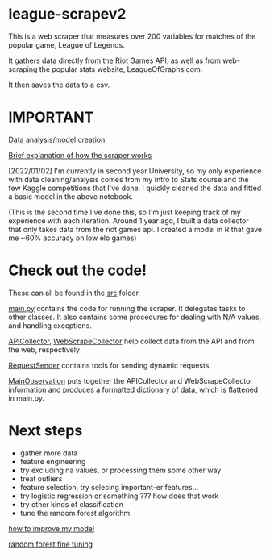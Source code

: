 # league-scrapev2

This is a web scraper that measures over 200 variables for matches of the popular game,
League of Legends.

It gathers data directly from the Riot Games API, as well as from web-scraping the popular
stats website, LeagueOfGraphs.com.

It then saves the data to a csv.

# IMPORTANT

[Data analysis/model creation](writeup/Riot_V2.ipynb)

[Brief explanation of how the scraper works](writeup/scraping.md)

[2022/01/02] I'm currently in second year University, so my only experience with data cleaning/analysis comes from my Intro to Stats course and the few Kaggle competitions that I've done. I quickly cleaned the data and fitted a basic model in the above notebook.

(This is the second time I've done this, so I'm just keeping track of my experience with each iteration. Around 1 year ago, I built a data collector that only takes data from the riot games api. I created a model in R that gave me ~60% accuracy on low elo games)

# Check out the code!

These can all be found in the [src](src) folder.

[main.py](src/main.py) contains the code for running the scraper. It delegates tasks to other classes.
It also contains some procedures for dealing with N/A values, and handling exceptions.

[APICollector](src/APICollector.py), [WebScrapeCollector](src/WebScrapeCollector.py) help collect
data from the API and from the web, respectively

[RequestSender](src/RequestSender.py) contains tools for sending dynamic requests.

[MainObservation](src/MainObservation.py) puts together the APICollector and WebScrapeCollector information
and produces a formatted dictionary of data, which is flattened in main.py.

# Next steps

 - gather more data
 - feature engineering
 - try excluding na values, or processing them some other way
 - treat outliers
 - feature selection, try selecing important-er features...
 - try logistic regression or something ??? how does that work
 - try other kinds of classification
 - tune the random forest algorithm

[how to improve my model](https://www.analyticsvidhya.com/blog/2015/12/improve-machine-learning-results/)

[random forest fine tuning](https://www.analyticsvidhya.com/blog/2015/06/tuning-random-forest-model/)

